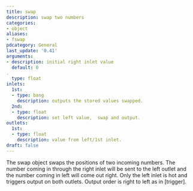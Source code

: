 ```yaml
---
title: swap
description: swap two numbers
categories:
- object
aliases:
- fswap
pdcategory: General
last_update: '0.41'
arguments:
- description: initial right inlet value 
  default: 0
.
  type: float
inlets:
  1st:
  - type: bang
    description: outputs the stored values swapped.
  2nd:
  - type: float
    description: set left value,  swap and output.
outlets:
  1st:
  - type: float
    description: value from left/1st inlet.
draft: false
---
```

The swap object swaps the positions of two incoming numbers. The number coming in through the right inlet will be sent to the left outlet and the number coming in left will come out right. Only the left inlet is hot and triggers output on both outlets. Output order is right to left as in [trigger].
